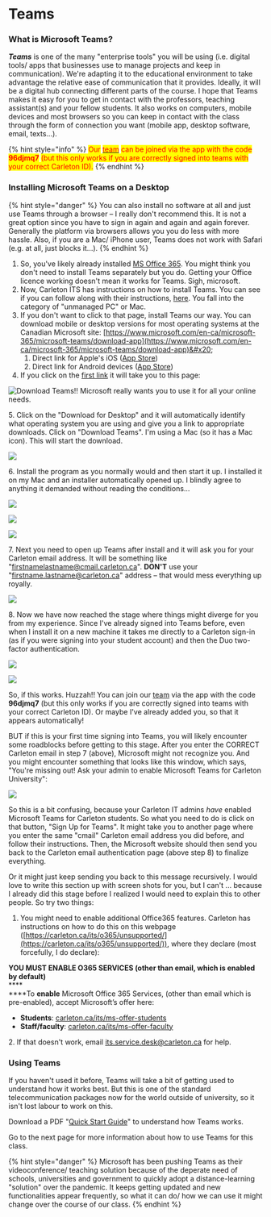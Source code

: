 # Teams

### What is Microsoft Teams?

_**Teams**_ is one of the many "enterprise tools"  you will be using (i.e. digital tools/ apps that businesses use to manage projects and keep in communication). We're adapting it to the educational environment to take advantage the relative ease of communication that it provides. Ideally, it will be a digital hub connecting different parts of the course. I hope that Teams makes it easy for you to get in contact with the professors, teaching assistant(s) and your fellow students. It also works on computers, mobile devices and most browsers so you can keep in contact with the class through the form of connection you want (mobile app, desktop software, email, texts...).&#x20;

{% hint style="info" %}
<mark style="color:red;">Our</mark> [<mark style="color:red;">team</mark>](https://teams.microsoft.com/l/team/19%3aNNNpE7JePEjNyqxeXhNKWT\_XtEwA1EOei1z6Xj4ECoQ1%40thread.tacv2/conversations?groupId=6e3e34d5-9bd9-4989-8fa8-6347146e4eb8\&tenantId=6ad91895-de06-485e-bc51-fce126cc8530) <mark style="color:red;">can be joined via the app with the code</mark> <mark style="color:red;"></mark><mark style="color:red;">**96djmq7**</mark> <mark style="color:red;"></mark><mark style="color:red;">(but this only works if you are correctly signed into teams with your correct Carleton ID).</mark>&#x20;
{% endhint %}

### Installing Microsoft Teams on a Desktop

{% hint style="danger" %}
You can also install no software at all and just use Teams through a browser – I really don't recommend this. It is not a great option since you have to sign in again and again and again forever. Generally the platform via browsers allows you you do less with more hassle. Also, if you are a Mac/ iPhone user, Teams does not work with Safari (e.g. at all, just blocks it...).&#x20;
{% endhint %}

1. So, you've likely already installed [MS Office 365](office.md). You might think you don't need to install Teams separately but you do. Getting your Office licence working doesn't mean it works for Teams. Sigh, microsoft.&#x20;
2. Now, Carleton ITS has instructions on how to install Teams. You can see if you can follow along with their instructions, [here](https://carleton.ca/its/teams/download-app/). You fall into the category of "unmanaged PC" or Mac.&#x20;
3. If you don't want to click to that page, install Teams our way. You can download mobile or desktop versions for most operating systems at the Canadian Microsoft site: [https://www.microsoft.com/en-ca/microsoft-365/microsoft-teams/download-app](https://www.microsoft.com/en-ca/microsoft-365/microsoft-teams/download-app)&#x20;
   1. Direct link for Apple's iOS ([App Store](https://itunes.apple.com/app/id1113153706))
   2. Direct link for Android devices ([App Store](https://play.google.com/store/apps/details?id=com.microsoft.teams))
4. If you click on the [first link](https://www.microsoft.com/en-ca/microsoft-365/microsoft-teams/download-app) it will take you to this page:&#x20;

![Download Teams!! Microsoft really wants you to use it for all your online needs.](../../.gitbook/assets/Screen%20Shot%202020-06-09%20at%201.45.44%20PM.png)

5\. Click on the "Download for Desktop" and it will automatically identify what operating system you are using and give you a link to appropriate downloads. Click on "Download Teams". I'm using a Mac (so it has a Mac icon). This will start the download.&#x20;

![](../../.gitbook/assets/Screen%20Shot%202020-06-09%20at%201.53.43%20PM.png)

6\. Install the program as you normally would and then start it up. I installed it on my Mac and an installer automatically opened up. I blindly agree to anything it demanded without reading the conditions...

![](../../.gitbook/assets/Screen%20Shot%202020-06-10%20at%2011.06.27%20AM.png)

![](../../.gitbook/assets/Screen%20Shot%202020-06-10%20at%2011.07.08%20AM.png)

![](../../.gitbook/assets/Screen%20Shot%202020-06-10%20at%2011.07.13%20AM.png)

7\. Next you need to open up Teams after install and it will ask you for your Carleton email address. It will be something like "firstnamelastname@cmail.carleton.ca". **DON'T** use your "firstname.lastname@carleton.ca" address – that would mess everything up royally.

![](../../.gitbook/assets/Screen%20Shot%202020-06-10%20at%2011.07.55%20AM.png)

8\. Now we have now reached the stage where things might diverge for you from my experience. Since I've already signed into Teams before, even when I install it on a new machine it takes me directly to a Carleton sign-in (as if you were signing into your student account) and then the Duo two-factor authentication.&#x20;

![](../../.gitbook/assets/Screen%20Shot%202020-06-10%20at%2011.08.40%20AM.png)

![](../../.gitbook/assets/Screen%20Shot%202020-06-10%20at%2011.09.10%20AM.png)

So, if this works. Huzzah!! You can join our [team](https://teams.microsoft.com/l/team/19%3aNNNpE7JePEjNyqxeXhNKWT\_XtEwA1EOei1z6Xj4ECoQ1%40thread.tacv2/conversations?groupId=6e3e34d5-9bd9-4989-8fa8-6347146e4eb8\&tenantId=6ad91895-de06-485e-bc51-fce126cc8530) via the app with the code **96djmq7** (but this only works if you are correctly signed into teams with your correct Carleton ID). Or maybe I've already added you, so that it appears automatically!

BUT if this is your first time signing into Teams, you will likely encounter some roadblocks before getting to this stage. After you enter the CORRECT Carleton email in step 7 (above), Microsoft might not recognize you. And you might encounter something that looks like this window, which says, "You're missing out! Ask your admin to enable Microsoft Teams for Carleton University":

![](../../.gitbook/assets/Screen%20Shot%202020-06-11%20at%209.43.44%20AM%20copy.png)

So this is a bit confusing, because your Carleton IT admins _have_ enabled Microsoft Teams for Carleton students. So what you need to do is click on that button, "Sign Up for Teams". It might take you to another page where you enter the same "cmail" Carleton email address you did before, and follow their instructions. Then, the Microsoft website should then send you back to the Carleton email authentication page (above step 8) to finalize everything.&#x20;

Or it might just keep sending you back to this message recursively. I would love to write this section up with screen shots for you, but I can't ... because I already did this stage before I realized I would need to explain this to other people. So try two things:

1. You might need to enable additional Office365 features. Carleton has instructions on how to do this on this webpage ([https://carleton.ca/its/o365/unsupported/](https://carleton.ca/its/o365/unsupported/)), where they declare (most forcefully, I do declare):&#x20;

**YOU MUST ENABLE O365 SERVICES (other than email, which is enabled by default)**\
****\
****To **enable** Microsoft Office 365 Services, (other than email which is pre-enabled), accept Microsoft’s offer here:

* **Students**: [carleton.ca/its/ms-offer-students](https://carleton.ca/its/ms-offer-students)
* **Staff/faculty**: [carleton.ca/its/ms-offer-faculty](https://carleton.ca/its/ms-offer-faculty)

&#x20;2\. If that doesn't work, email its.service.desk@carleton.ca for help.

### Using Teams

If you haven't used it before, Teams will take a bit of getting used to understand how it works best. But this is one of the standard telecommunication packages now for the world outside of university, so it isn't lost labour to work on this.&#x20;

Download a PDF "[Quick Start Guide](https://edudownloads.azureedge.net/msdownloads/MicrosoftTeamsforEducation\_QuickGuide\_EN-US.pdf)" to understand how Teams works.&#x20;

Go to the next page for more information about how to use Teams for this class.&#x20;

{% hint style="danger" %}
Microsoft  has been pushing Teams as their videoconference/ teaching solution because of the deperate need of schools, universities and government to quickly adopt a distance-learning "solution" over the pandemic. It keeps getting updated and new functionalities appear frequently, so what it can do/ how we can use it might change over the course of our class. &#x20;
{% endhint %}
